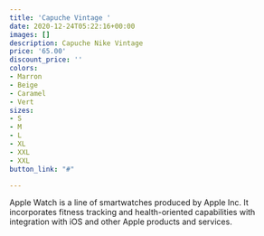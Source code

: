 ```yaml
---
title: 'Capuche Vintage '
date: 2020-12-24T05:22:16+00:00
images: []
description: Capuche Nike Vintage
price: '65.00'
discount_price: ''
colors:
- Marron
- Beige
- Caramel
- Vert
sizes:
- S
- M
- L
- XL
- XXL
- XXL
button_link: "#"

---
```

Apple Watch is a line of smartwatches produced by Apple Inc. It incorporates fitness tracking and health-oriented capabilities with integration with iOS and other Apple products and services.